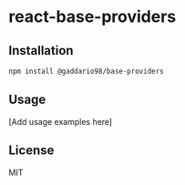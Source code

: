# react-base-providers

## Installation

```bash
npm install @gaddario98/base-providers
```

## Usage

[Add usage examples here]

## License

MIT
